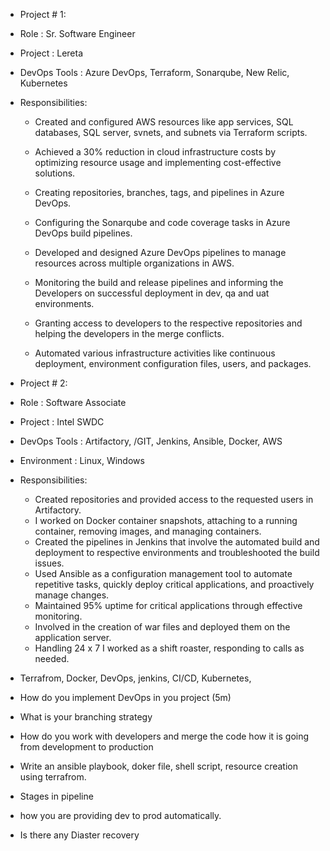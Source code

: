 
- Project # 1:  
- Role    	              : Sr. Software Engineer
- Project                 : Lereta
- DevOps Tools            : Azure DevOps, Terraform, Sonarqube, New Relic, Kubernetes
- Responsibilities:
    - Created and configured AWS resources like app services, SQL databases, SQL server, svnets, and subnets via Terraform scripts.
    - Achieved a 30% reduction in cloud infrastructure costs by optimizing resource usage and implementing cost-effective solutions.
    - Creating repositories, branches, tags, and pipelines in Azure DevOps.
    - Configuring the Sonarqube and code coverage tasks in Azure DevOps build pipelines.
    - Developed and designed Azure DevOps pipelines to manage resources across multiple organizations in AWS.
    - Monitoring the build and release pipelines and informing the Developers on successful deployment in dev, qa and uat environments.
    
    - Granting access to developers to the respective repositories and helping the developers in the merge conflicts.
    - Automated various infrastructure activities like continuous deployment, environment configuration files, users, and packages.


- Project # 2:  
- Role    	              : Software Associate     
- Project                  : Intel SWDC 
- DevOps Tools           : Artifactory, /GIT, Jenkins, Ansible, Docker, AWS
- Environment            : Linux, Windows
- Responsibilities: 
    - Created repositories and provided access to the requested users in Artifactory.
    - I worked on Docker container snapshots, attaching to a running container, removing images, and managing containers.
    - Created the pipelines in Jenkins that involve the automated build and deployment to respective environments and troubleshooted the build issues.
    - Used Ansible as a configuration management tool to automate repetitive tasks, quickly deploy critical applications, and proactively manage changes.
    - Maintained 95% uptime for critical applications through effective monitoring.
    - Involved in the creation of war files and deployed them on the application server.
    - Handling 24 x 7 I worked as a shift roaster, responding to calls as needed.

- Terrafrom, Docker,  DevOps, jenkins, CI/CD, Kubernetes, 
- How do you implement DevOps in you project (5m)
- What is your branching strategy 
- How do you work with developers and merge the code how it is going from development to production
- Write an ansible playbook, doker file, shell script, resource creation using terrafrom.
- Stages in pipeline
- how you are providing dev to prod automatically.
- Is there any Diaster recovery 
